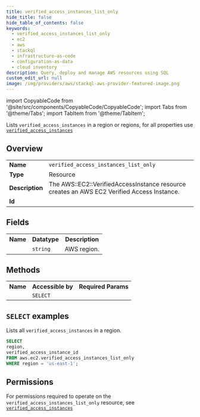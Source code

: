 ```yaml
---
title: verified_access_instances_list_only
hide_title: false
hide_table_of_contents: false
keywords:
  - verified_access_instances_list_only
  - ec2
  - aws
  - stackql
  - infrastructure-as-code
  - configuration-as-data
  - cloud inventory
description: Query, deploy and manage AWS resources using SQL
custom_edit_url: null
image: /img/providers/aws/stackql-aws-provider-featured-image.png
---
```


import CopyableCode from '@site/src/components/CopyableCode/CopyableCode';
import Tabs from '@theme/Tabs';
import TabItem from '@theme/TabItem';

Lists <code>verified_access_instances</code> in a region or regions, for all properties use <a href="/providers/aws/serviceName/verified_access_instances/"><code>verified_access_instances</code></a>

## Overview
<table><tbody>
<tr><td><b>Name</b></td><td><code>verified_access_instances_list_only</code></td></tr>
<tr><td><b>Type</b></td><td>Resource</td></tr>
<tr><td><b>Description</b></td><td>The AWS::EC2::VerifiedAccessInstance resource creates an AWS EC2 Verified Access Instance.</td></tr>
<tr><td><b>Id</b></td><td><CopyableCode code="aws.ec2.verified_access_instances_list_only" /></td></tr>
</tbody></table>

## Fields
<table><tbody><tr><th>Name</th><th>Datatype</th><th>Description</th></tr><tr><td><CopyableCode code="region" /></td><td><code>string</code></td><td>AWS region.</td></tr>
</tbody></table>

## Methods

<table><tbody>
  <tr>
    <th>Name</th>
    <th>Accessible by</th>
    <th>Required Params</th>
  </tr>
  <tr>
    <td><CopyableCode code="list_resources" /></td>
    <td><code>SELECT</code></td>
    <td><CopyableCode code="region" /></td>
  </tr>
</tbody></table>

## `SELECT` examples
Lists all <code>verified_access_instances</code> in a region.
```sql
SELECT
region,
verified_access_instance_id
FROM aws.ec2.verified_access_instances_list_only
WHERE region = 'us-east-1';
```


## Permissions

For permissions required to operate on the <code>verified_access_instances_list_only</code> resource, see <a href="/providers/aws/ec2/verified_access_instances/#permissions"><code>verified_access_instances</code></a>

